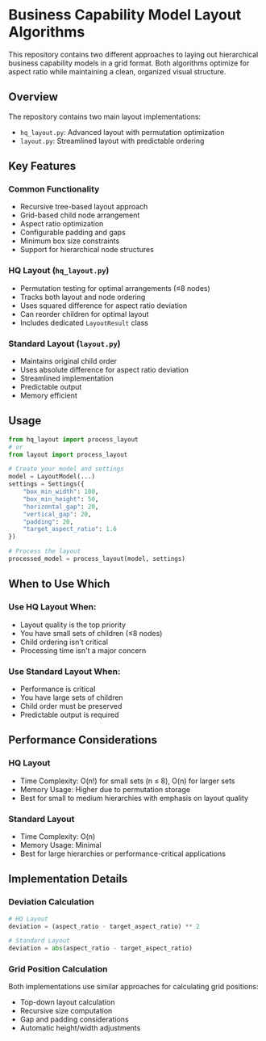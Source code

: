 # Business Capability Model Layout Algorithms

This repository contains two different approaches to laying out hierarchical business capability models in a grid format. Both algorithms optimize for aspect ratio while maintaining a clean, organized visual structure.

## Overview

The repository contains two main layout implementations:
- `hq_layout.py`: Advanced layout with permutation optimization
- `layout.py`: Streamlined layout with predictable ordering

## Key Features

### Common Functionality
- Recursive tree-based layout approach
- Grid-based child node arrangement
- Aspect ratio optimization
- Configurable padding and gaps
- Minimum box size constraints
- Support for hierarchical node structures

### HQ Layout (`hq_layout.py`)
- Permutation testing for optimal arrangements (≤8 nodes)
- Tracks both layout and node ordering
- Uses squared difference for aspect ratio deviation
- Can reorder children for optimal layout
- Includes dedicated `LayoutResult` class

### Standard Layout (`layout.py`)
- Maintains original child order
- Uses absolute difference for aspect ratio deviation
- Streamlined implementation
- Predictable output
- Memory efficient

## Usage

```python
from hq_layout import process_layout
# or
from layout import process_layout

# Create your model and settings
model = LayoutModel(...)
settings = Settings({
    "box_min_width": 100,
    "box_min_height": 50,
    "horizontal_gap": 20,
    "vertical_gap": 20,
    "padding": 20,
    "target_aspect_ratio": 1.6
})

# Process the layout
processed_model = process_layout(model, settings)
```

## When to Use Which

### Use HQ Layout When:
- Layout quality is the top priority
- You have small sets of children (≤8 nodes)
- Child ordering isn't critical
- Processing time isn't a major concern

### Use Standard Layout When:
- Performance is critical
- You have large sets of children
- Child order must be preserved
- Predictable output is required

## Performance Considerations

### HQ Layout
- Time Complexity: O(n!) for small sets (n ≤ 8), O(n) for larger sets
- Memory Usage: Higher due to permutation storage
- Best for small to medium hierarchies with emphasis on layout quality

### Standard Layout
- Time Complexity: O(n)
- Memory Usage: Minimal
- Best for large hierarchies or performance-critical applications

## Implementation Details

### Deviation Calculation
```python
# HQ Layout
deviation = (aspect_ratio - target_aspect_ratio) ** 2

# Standard Layout
deviation = abs(aspect_ratio - target_aspect_ratio)
```

### Grid Position Calculation
Both implementations use similar approaches for calculating grid positions:
- Top-down layout calculation
- Recursive size computation
- Gap and padding considerations
- Automatic height/width adjustments

